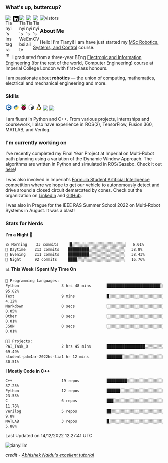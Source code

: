 ### What's up, buttercup?
<a href="https://www.instagram.com/stratosphere._/">
  <img align="left" alt="Tianyi's Instagram" width="22px" src="https://raw.githubusercontent.com/simple-icons/simple-icons/develop/icons/instagram.svg" />
</a>
<a href="https://www.linkedin.com/in/tianyilim/">
  <img align="left" alt="Tianyi's LinkedIn" width="22px" src="https://raw.githubusercontent.com/simple-icons/simple-icons/develop/icons/linkedin.svg" />
</a>
<a href="https://tianyilim.github.io/">
  <img align="left" alt="Tianyi's Website" width="22px" src="https://raw.githubusercontent.com/simple-icons/simple-icons/develop/icons/internetexplorer.svg" />
</a>
<a href="0.tianyi.lim@gmail.com">
  <img align="left" alt="Tianyi's Email" width="22px" src="https://raw.githubusercontent.com/simple-icons/simple-icons/develop/icons/gmail.svg" />
</a>
<a href="https://tianyilim.github.io/assets/TianyiLim_CV.pdf">
  <img align="left" alt="Tianyi's CV" width="22px" src="https://raw.githubusercontent.com/simple-icons/simple-icons/develop/icons/adobeacrobatreader.svg" />
</a>

![vistors](https://visitor-badge.glitch.me/badge?page_id=tianyilim.tianyilim)

### About Me
Hello! I'm Tianyi! I am have just started my [MSc Robotics, Systems, and Control](https://master-robotics.ethz.ch/) course.

I graduated from a three-year BEng [Electronic and Information Engineering](https://www.imperial.ac.uk/electrical-engineering/study/undergraduate/electronic-and-information-engineering/) (for the rest of the world, Computer Engineering) course at Imperial College London with first-class honours.

I am passionate about **robotics** &mdash; the union of computing, mathematics, electrical and mechanical engineering and more.

### Skills
<code><img height="20" src="https://raw.githubusercontent.com/devicons/devicon/master/icons/cplusplus/cplusplus-original.svg"></code>
<code><img height="20" src="https://raw.githubusercontent.com/devicons/devicon/master/icons/python/python-original.svg"></code>
<code><img height="20" src="https://raw.githubusercontent.com/devicons/devicon/master/icons/raspberrypi/raspberrypi-original.svg"></code>
<code><img height="20" src="https://raw.githubusercontent.com/devicons/devicon/master/icons/bash/bash-original.svg"></code>
<code><img height="20" src="https://raw.githubusercontent.com/devicons/devicon/master/icons/linux/linux-original.svg"></code>
<code><img height="20" src="https://upload.wikimedia.org/wikipedia/commons/1/15/Robot_Operating_System_logo.svg"></code>
<code><img height="20" src="http://classic.gazebosim.org/assets/logos/gazebo_icon_pos-76b768ca51b0c24a5e5ddeb5a844baf3a3efc83e42affae355ed6ce9326707e4.svg"></code>

I am fluent in Python and C++. From various projects, internships and coursework, I also have experience in ROS(2), TensorFlow, Fusion 360, MATLAB, and Verilog.

### I'm currently working on
I've recently completed my Final Year Project at Imperial on Multi-Robot path planning using a variation of the Dynamic Window Approach. The algorithms are written in Python and simulated in ROS/Gazebo. Check it out [here](https://github.com/tianyilim/ic-fyp)!

I was also involved in Imperial's [Formula Student Artificial Intelligence](https://www.imeche.org/events/formula-student/team-information/fs-ai) competition where we hope to get our vehicle to autonomously detect and drive around a closed circuit demarcated by cones. Check out the organization on [LinkedIn](https://www.linkedin.com/company/imperial-driverless/?trk=similar-pages) and [GitHub](https://github.com/Imperial-Driverless).

I was also in Prague for the IEEE RAS Summer School 2022 on Multi-Robot Systems in August. It was a blast!

### Stats for Nerds
<!--START_SECTION:waka-->
**I'm a Night 🦉** 

```text
🌞 Morning    33 commits     █░░░░░░░░░░░░░░░░░░░░░░░░   6.01% 
🌆 Daytime    213 commits    █████████░░░░░░░░░░░░░░░░   38.8% 
🌃 Evening    211 commits    █████████░░░░░░░░░░░░░░░░   38.43% 
🌙 Night      92 commits     ████░░░░░░░░░░░░░░░░░░░░░   16.76%

```


📊 **This Week I Spent My Time On** 

```text
💬 Programming Languages: 
Python                   3 hrs 48 mins       ████████████████████████░   95.82% 
Text                     9 mins              █░░░░░░░░░░░░░░░░░░░░░░░░   4.12% 
Markdown                 0 secs              ░░░░░░░░░░░░░░░░░░░░░░░░░   0.05% 
Other                    0 secs              ░░░░░░░░░░░░░░░░░░░░░░░░░   0.01% 
JSON                     0 secs              ░░░░░░░░░░░░░░░░░░░░░░░░░   0.01%

🐱‍💻 Projects: 
PAI_Task_0               2 hrs 45 mins       █████████████████░░░░░░░░   69.49% 
student-pdm4ar-2022hs-tia1 hr 12 mins        ███████░░░░░░░░░░░░░░░░░░   30.51%

```

**I Mostly Code in C++** 

```text
C++                      19 repos            █████████░░░░░░░░░░░░░░░░   37.25% 
Python                   12 repos            ██████░░░░░░░░░░░░░░░░░░░   23.53% 
C                        6 repos             ███░░░░░░░░░░░░░░░░░░░░░░   11.76% 
Verilog                  5 repos             ██░░░░░░░░░░░░░░░░░░░░░░░   9.8% 
MATLAB                   3 repos             █░░░░░░░░░░░░░░░░░░░░░░░░   5.88%

```



 Last Updated on 14/12/2022 12:27:41 UTC
<!--END_SECTION:waka-->
<p align="left"> <img src="https://github-readme-stats.vercel.app/api?username=tianyilim&show_icons=true&theme=gotham" alt="tianyilim" />

*credit - [Abhishek Naidu's excellent tutorial](https://github.com/abhisheknaiidu)*
